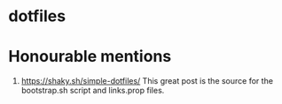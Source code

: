# dotfiles

# Honourable mentions

1.  https://shaky.sh/simple-dotfiles/ This great post is the source for the bootstrap.sh script and links.prop files.
